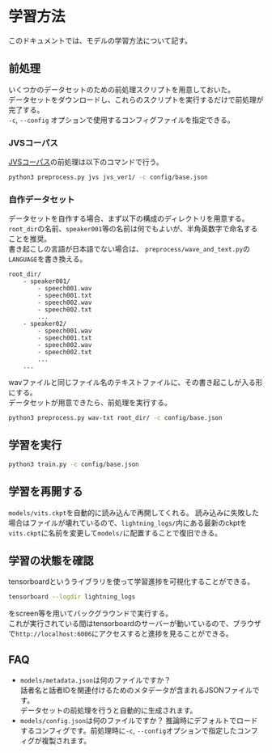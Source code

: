 # 学習方法
このドキュメントでは、モデルの学習方法について記す。

## 前処理
いくつかのデータセットのための前処理スクリプトを用意しておいた。  
データセットをダウンロードし、これらのスクリプトを実行するだけで前処理が完了する。  
`-c`, `--config` オプションで使用するコンフィグファイルを指定できる。

### JVSコーパス
[JVSコーパス](https://sites.google.com/site/shinnosuketakamichi/research-topics/jvs_corpus)の前処理は以下のコマンドで行う。
```sh
python3 preprocess.py jvs jvs_ver1/ -c config/base.json 
```


### 自作データセット
データセットを自作する場合、まず以下の構成のディレクトリを用意する。  
`root_dir`の名前、`speaker001`等の名前は何でもよいが、半角英数字で命名することを推奨。  
書き起こしの言語が日本語でない場合は、 `preprocess/wave_and_text.py`の`LANGUAGE`を書き換える。
```
root_dir/
	- speaker001/
		- speech001.wav
		- speech001.txt
		- speech002.wav
		- speech002.txt
		...
	- speaker02/
		- speech001.wav
		- speech001.txt
		- speech002.wav
		- speech002.txt
		...
	...
```
wavファイルと同じファイル名のテキストファイルに、その書き起こしが入る形にする。  
データセットが用意できたら、前処理を実行する。
```sh
python3 preprocess.py wav-txt root_dir/ -c config/base.json 
```


## 学習を実行
```sh
python3 train.py -c config/base.json
```

## 学習を再開する
`models/vits.ckpt`を自動的に読み込んで再開してくれる。
読み込みに失敗した場合はファイルが壊れているので、`lightning_logs/`内にある最新のckptを`vits.ckpt`に名前を変更して`models/`に配置することで復旧できる。

## 学習の状態を確認
tensorboardというライブラリを使って学習進捗を可視化することができる。
```sh
tensorboard --logdir lightning_logs
```
をscreen等を用いてバックグラウンドで実行する。  
これが実行されている間はtensorboardのサーバーが動いているので、ブラウザで`http://localhost:6006`にアクセスすると進捗を見ることができる。

## FAQ
- `models/metadata.json`は何のファイルですか？  
    話者名と話者IDを関連付けるためのメタデータが含まれるJSONファイルです。  
    データセットの前処理を行うと自動的に生成されます。
- `models/config.json`は何のファイルですか？
    推論時にデフォルトでロードするコンフィグです。前処理時に`-c`, `--config`オプションで指定したコンフィグが複製されます。